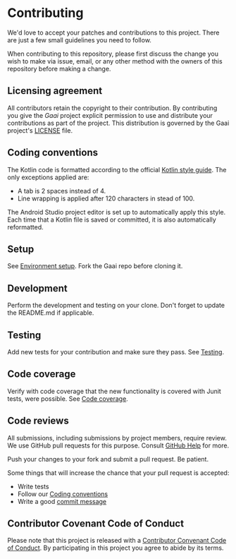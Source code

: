 # Contributing

We'd love to accept your patches and contributions to this project.
There are just a few small guidelines you need to follow.

When contributing to this repository, please first discuss the change you 
wish to make via issue, email, or any other method with the owners of this repository before making a change.

## Licensing agreement

All contributors retain the copyright to their contribution.
By contributing you give the *Gaai* project explicit permission to use and distribute your contributions as part of
the project.
This distribution is governed by the Gaai project's [LICENSE](LICENSE) file.

## Coding conventions

The Kotlin code is formatted according to the official
[Kotlin style guide](https://kotlinlang.org/docs/coding-conventions.html).
The only exceptions applied are:

+ A tab is 2 spaces instead of 4.
+ Line wrapping is applied after 120 characters in stead of 100.

The Android Studio project editor is set up to automatically apply this style.
Each time that a Kotlin file is saved or committed, it is also automatically reformatted.

## Setup

See [Environment setup](DEVELOPMENT.md#environment-setup).
Fork the Gaai repo before cloning it.

## Development

Perform the development and testing on your clone.
Don't forget to update the README.md if applicable.

## Testing

Add new tests for your contribution and make sure they pass.
See [Testing](DEVELOPMENT.md#testing).

## Code coverage

Verify with code coverage that the new functionality is covered with Junit tests, were possible.
See [Code coverage](DEVELOPMENT.md#code-coverage).

## Code reviews

All submissions, including submissions by project members, require review.
We use GitHub pull requests for this purpose. 
Consult [GitHub Help](https://help.github.com/articles/about-pull-requests/) for more.

Push your changes to your fork and submit a pull request.
Be patient.

Some things that will increase the chance that your pull request is accepted:
+ Write tests
+ Follow our [Coding conventions](#coding-conventions)
+ Write a good [commit message](DEVELOPMENT.md#git-commits)

## Contributor Covenant Code of Conduct

Please note that this project is released with a [Contributor Convenant Code of Conduct](CODE_OF_CONDUCT.md).
By participating in this project you agree to abide by its terms.